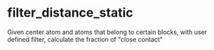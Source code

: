# filter_distance_static
Given center atom and atoms that belong to certain blocks, with user defined filter, calculate the fraction of "close contact"
